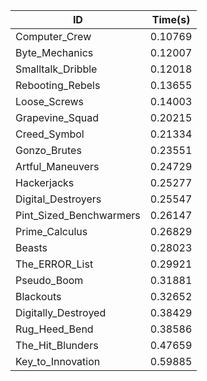 |ID|Time(s)|
|-|-|
|Computer_Crew|0.10769|
|Byte_Mechanics|0.12007|
|Smalltalk_Dribble|0.12018|
|Rebooting_Rebels|0.13655|
|Loose_Screws|0.14003|
|Grapevine_Squad|0.20215|
|Creed_Symbol|0.21334|
|Gonzo_Brutes|0.23551|
|Artful_Maneuvers|0.24729|
|Hackerjacks|0.25277|
|Digital_Destroyers|0.25547|
|Pint_Sized_Benchwarmers|0.26147|
|Prime_Calculus|0.26829|
|Beasts|0.28023|
|The_ERROR_List|0.29921|
|Pseudo_Boom|0.31881|
|Blackouts|0.32652|
|Digitally_Destroyed|0.38429|
|Rug_Heed_Bend|0.38586|
|The_Hit_Blunders|0.47659|
|Key_to_Innovation|0.59885|
